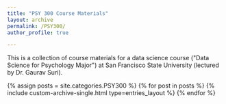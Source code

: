 ```yaml
---
title: "PSY 300 Course Materials"
layout: archive
permalink: /PSY300/
author_profile: true

---
```

This is a collection of course materials for a data science course ("Data Science for Psychology Major") at San Francisco State University (lectured by Dr. Gaurav Suri).

{% assign posts = site.categories.PSY300 %}
{% for post in posts %}
  {% include custom-archive-single.html type=entries_layout %}
{% endfor %}

